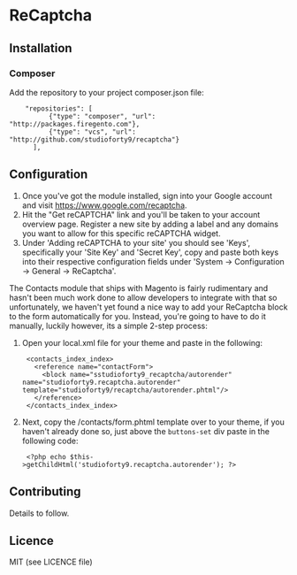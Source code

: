 # ReCaptcha

## Installation

### Composer

Add the repository to your project composer.json file:

        "repositories": [
              {"type": "composer", "url": "http://packages.firegento.com"},
              {"type": "vcs", "url": "http://github.com/studioforty9/recaptcha"}
          ],

## Configuration

1. Once you've got the module installed, sign into your Google account and visit https://www.google.com/recaptcha.
2. Hit the "Get reCAPTCHA" link and you'll be taken to your account overview page. Register a new site by adding a label and any domains you want to allow for this specific reCAPTCHA widget.
3. Under 'Adding reCAPTCHA to your site' you should see 'Keys', specifically your 'Site Key' and 'Secret Key', copy and paste both keys into their respective configuration fields under 'System -> Configuration -> General -> ReCaptcha'.

The Contacts module that ships with Magento is fairly rudimentary and hasn't been much work done to allow developers to integrate with that so unfortunately, we haven't yet found a nice way to add your ReCaptcha block to the form automatically for you. Instead, you're going to have to do it manually, luckily however, its a simple 2-step process:

1. Open your local.xml file for your theme and paste in the following:
    
        <contacts_index_index>
          <reference name="contactForm">
            <block name="sstudioforty9_recaptcha/autorender" name="studioforty9.recaptcha.autorender" template="studioforty9/recaptcha/autorender.phtml"/>
          </reference>
        </contacts_index_index>
    
2. Next, copy the /contacts/form.phtml template over to your theme, if you haven't already done so, just above the `buttons-set` div paste in the following code:

        <?php echo $this->getChildHtml('studioforty9.recaptcha.autorender'); ?>

## Contributing

Details to follow.

## Licence

MIT (see LICENCE file)